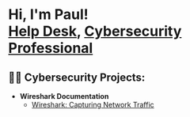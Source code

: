 <h1>Hi, I'm Paul! <br/><a href="https://github.com/joshmadakor1">Help Desk</a>, <a href="https://www.linkedin.com/in/cyberguypaul/">Cybersecurity Professional</a></h1>

<h2>👨‍💻 Cybersecurity Projects:</h2>

- <b>Wireshark Documentation</b>
  - [Wireshark: Capturing Network Traffic](https://github.com/Cybershifter/url)
